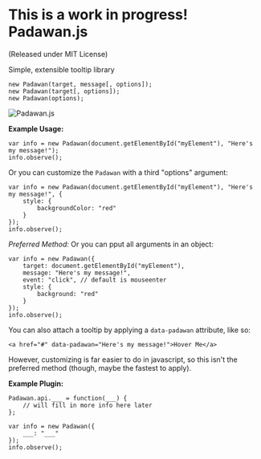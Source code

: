 **This is a work in progress!**
Padawan.js
==========
(Released under MIT License)

Simple, extensible tooltip library
	
	new Padawan(target, message[, options]);
	new Padawan(target[, options]);
	new Padawan(options);

![Padawan.js](https://hostr.co/file/BnGRX5gNKzis/padawan.png)

**Example Usage:**

	var info = new Padawan(document.getElementById("myElement"), "Here's my message!");
	info.observe();
	
Or you can customize the `Padawan` with a third "options" argument:

	var info = new Padawan(document.getElementById("myElement"), "Here's my message!", {
		style: {
			backgroundColor: "red"
		}
	});
	info.observe();

*Preferred Method:* Or you can pput all arguments in an object:

	var info = new Padawan({
		target: document.getElementById("myElement"),
		message: "Here's my message!",
		event: "click", // default is mouseenter
		style: {
			background: "red"
		}
	});
	info.observe();

You can also attach a tooltip by applying a `data-padawan` attribute, like so:

	<a href="#" data-padawan="Here's my message!">Hover Me</a>
	
However, customizing is far easier to do in javascript, so this isn't the preferred method (though, maybe the fastest to apply).

**Example Plugin:**

	Padawan.api.___ = function(___) {
		// will fill in more info here later
	};
	
	var info = new Padawan({
		___: "___"
	});
	info.observe();
